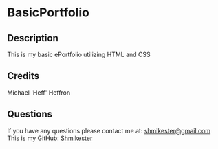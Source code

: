 # BasicPortfolio
  ## Description
  This is my basic ePortfolio utilizing HTML and CSS
  
  ## Credits
  Michael 'Heff' Heffron
  ## Questions
  If you have any questions please contact me at: [shmikester@gmail.com](shmikester@gmail.com) 
  This is my GitHub: [Shmikester](https://github.com/Shmikester) 